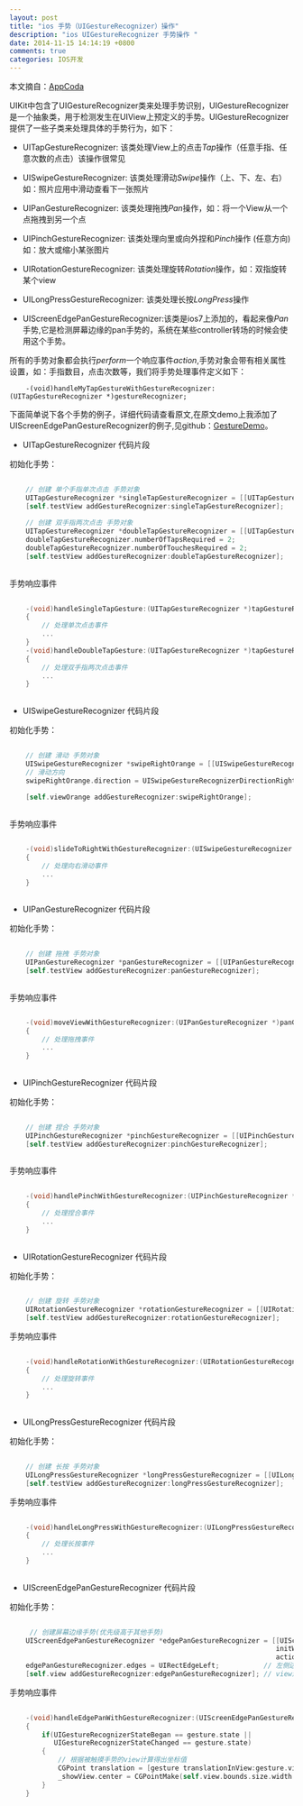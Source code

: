 ```yaml
---
layout: post
title: "ios 手势（UIGestureRecognizer）操作"
description: "ios UIGestureRecognizer 手势操作 "
date: 2014-11-15 14:14:19 +0800
comments: true
categories: IOS开发
---
```


本文摘自：[AppCoda](http://www.appcoda.com/ios-gesture-recognizers/)

UIKit中包含了UIGestureRecognizer类来处理手势识别，UIGestureRecognizer是一个抽象类，用于检测发生在UIView上预定义的手势。UIGestureRecognizer 提供了一些子类来处理具体的手势行为，如下：

+ UITapGestureRecognizer: 该类处理View上的点击*Tap*操作（任意手指、任意次数的点击）该操作很常见

+ UISwipeGestureRecognizer: 该类处理滑动*Swipe*操作（上、下、左、右）如：照片应用中滑动查看下一张照片

+ UIPanGestureRecognizer: 该类处理拖拽*Pan*操作，如：将一个View从一个点拖拽到另一个点

<!--more-->

+ UIPinchGestureRecognizer: 该类处理向里或向外捏和*Pinch*操作 (任意方向)如：放大或缩小某张图片

+ UIRotationGestureRecognizer: 该类处理旋转*Rotation*操作，如：双指旋转某个view

+ UILongPressGestureRecognizer: 该类处理长按*LongPress*操作

+ UIScreenEdgePanGestureRecognizer:该类是ios7上添加的，看起来像*Pan*手势,它是检测屏幕边缘的pan手势的，系统在某些controller转场的时候会使用这个手势。

所有的手势对象都会执行*perform*一个响应事件*action*,手势对象会带有相关属性设置，如：手指数目，点击次数等，我们将手势处理事件定义如下：
	
		-(void)handleMyTapGestureWithGestureRecognizer:(UITapGestureRecognizer *)gestureRecognizer;

下面简单说下各个手势的例子，详细代码请查看原文,在原文demo上我添加了UIScreenEdgePanGestureRecognizer的例子,见github：[GestureDemo](https://github.com/strivingboy/GestureDemo.git)。

+ UITapGestureRecognizer 代码片段

初始化手势：

```objective-c
	
	// 创建 单个手指单次点击 手势对象
	UITapGestureRecognizer *singleTapGestureRecognizer = [[UITapGestureRecognizer alloc] initWithTarget:self action:@selector(handleSingleTapGesture:)];
    [self.testView addGestureRecognizer:singleTapGestureRecognizer];
    
    // 创建 双手指两次点击 手势对象
    UITapGestureRecognizer *doubleTapGestureRecognizer = [[UITapGestureRecognizer alloc] initWithTarget:self action:@selector(handleDoubleTapGesture:)];
    doubleTapGestureRecognizer.numberOfTapsRequired = 2;
    doubleTapGestureRecognizer.numberOfTouchesRequired = 2;
    [self.testView addGestureRecognizer:doubleTapGestureRecognizer];
	
```

手势响应事件

```objective-c
	
    -(void)handleSingleTapGesture:(UITapGestureRecognizer *)tapGestureRecognizer
    {
	    // 处理单次点击事件
	    ...
	}
	-(void)handleDoubleTapGesture:(UITapGestureRecognizer *)tapGestureRecognizer
    {
		// 处理双手指两次点击事件
		...
	}
	
```

+ UISwipeGestureRecognizer 代码片段

初始化手势：

```objective-c
	
	// 创建 滑动 手势对象
	UISwipeGestureRecognizer *swipeRightOrange = [[UISwipeGestureRecognizer alloc] initWithTarget:self action:@selector(slideToRightWithGestureRecognizer:)];
	// 滑动方向
    swipeRightOrange.direction = UISwipeGestureRecognizerDirectionRight;
        
    [self.viewOrange addGestureRecognizer:swipeRightOrange];
	
```

手势响应事件

```objective-c

	-(void)slideToRightWithGestureRecognizer:(UISwipeGestureRecognizer *)gestureRecognizer
    {
	    // 处理向右滑动事件
	    ...
	}
	
```

+ UIPanGestureRecognizer 代码片段

初始化手势：

```objective-c
	
	// 创建 拖拽 手势对象
	UIPanGestureRecognizer *panGestureRecognizer = [[UIPanGestureRecognizer alloc] initWithTarget:self action:@selector(moveViewWithGestureRecognizer:)];
    [self.testView addGestureRecognizer:panGestureRecognizer];
	
```

手势响应事件

```objective-c

	-(void)moveViewWithGestureRecognizer:(UIPanGestureRecognizer *)panGestureRecognizer
    {
	    // 处理拖拽事件
	    ...
	}
	
```

+ UIPinchGestureRecognizer 代码片段

初始化手势：

```objective-c
	
	// 创建 捏合 手势对象
	UIPinchGestureRecognizer *pinchGestureRecognizer = [[UIPinchGestureRecognizer alloc] initWithTarget:self action:@selector(handlePinchWithGestureRecognizer:)];
    [self.testView addGestureRecognizer:pinchGestureRecognizer];
	
```

手势响应事件

```objective-c
		
	-(void)handlePinchWithGestureRecognizer:(UIPinchGestureRecognizer *)pinchGestureRecognizer
    {
	    // 处理捏合事件
	    ...
	}
	
```

+ UIRotationGestureRecognizer 代码片段

初始化手势：

```objective-c
	
	// 创建 旋转 手势对象
	UIRotationGestureRecognizer *rotationGestureRecognizer = [[UIRotationGestureRecognizer alloc] initWithTarget:self action:@selector(handleRotationWithGestureRecognizer:)];
    [self.testView addGestureRecognizer:rotationGestureRecognizer];
```

手势响应事件

```objective-c
		
	-(void)handleRotationWithGestureRecognizer:(UIRotationGestureRecognizer *)rotationGestureRecognizer
    {
	    // 处理旋转事件
	    ...
	}
	
```

+ UILongPressGestureRecognizer 代码片段

初始化手势：

```objective-c
	
	// 创建 长按 手势对象
	UILongPressGestureRecognizer *longPressGestureRecognizer = [[UILongPressGestureRecognizer alloc] initWithTarget:self action:@selector(handleLongPressWithGestureRecognizer:)];
    [self.testView addGestureRecognizer:longPressGestureRecognizer];

```

手势响应事件

```objective-c
		
	-(void)handleLongPressWithGestureRecognizer:(UILongPressGestureRecognizer *)longPressGestureRecognizer
    {
	    // 处理长按事件
	    ...
	}
	
```

+ UIScreenEdgePanGestureRecognizer 代码片段

初始化手势：

```objective-c
    
     // 创建屏幕边缘手势(优先级高于其他手势)
    UIScreenEdgePanGestureRecognizer *edgePanGestureRecognizer = [[UIScreenEdgePanGestureRecognizer alloc]
                                                                  initWithTarget:self
                                                                  action:@selector(handleEdgePanWithGestureRecognizer:)];
    edgePanGestureRecognizer.edges = UIRectEdgeLeft;           // 左侧边缘响应
    [self.view addGestureRecognizer:edgePanGestureRecognizer]; // view添到self.view上
```

手势响应事件

```objective-c
        
    -(void)handleEdgePanWithGestureRecognizer:(UIScreenEdgePanGestureRecognizer *)gesture
    {
        if(UIGestureRecognizerStateBegan == gesture.state ||
           UIGestureRecognizerStateChanged == gesture.state)
        {
            // 根据被触摸手势的view计算得出坐标值
            CGPoint translation = [gesture translationInView:gesture.view];
            _showView.center = CGPointMake(self.view.bounds.size.width / 2 + translation.x, self.view.bounds.size.height);
        }
    }
    
```




